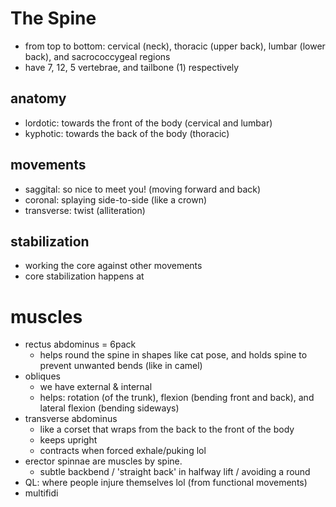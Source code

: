 # The Spine
* from top to bottom: cervical (neck), thoracic (upper back), lumbar (lower back), and sacrococcygeal regions
* have 7, 12, 5 vertebrae, and tailbone (1) respectively

## anatomy
* lordotic: towards the front of the body (cervical and lumbar)
* kyphotic: towards the back of the body (thoracic)

## movements
* saggital: so nice to meet you! (moving forward and back)
* coronal: splaying side-to-side (like a crown)
* transverse: twist (alliteration)

## stabilization
* working the core against other movements 
* core stabilization happens at 

# muscles
* rectus abdominus = 6pack
  * helps round the spine in shapes like cat pose, and holds spine to prevent unwanted bends (like in camel)
* obliques
  * we have external & internal
  * helps: rotation (of the trunk), flexion (bending front and back), and lateral flexion (bending sideways)
* transverse abdominus
  * like a corset that wraps from the back to the front of the body
  * keeps upright
  * contracts when forced exhale/puking lol
* erector spinnae are muscles by spine.
  * subtle backbend / 'straight back' in halfway lift / avoiding a round
* QL: where people injure themselves lol (from functional movements)
* multifidi 